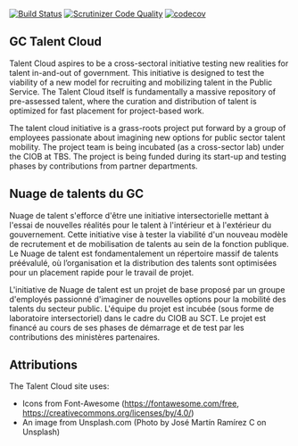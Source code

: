 [![Build Status](https://travis-ci.com/GCTC-NTGC/TalentCloud.svg?branch=dev)](https://travis-ci.com/GCTC-NTGC/TalentCloud) [![Scrutinizer Code Quality](https://scrutinizer-ci.com/g/GCTC-NTGC/TalentCloud/badges/quality-score.png?b=dev)](https://scrutinizer-ci.com/g/GCTC-NTGC/TalentCloud/?branch=dev) [![codecov](https://codecov.io/gh/GCTC-NTGC/TalentCloud/branch/dev/graph/badge.svg)](https://codecov.io/gh/GCTC-NTGC/TalentCloud/?branch=dev)

## GC Talent Cloud
Talent Cloud aspires to be a cross-sectoral initiative testing new realities for talent in-and-out of government. This initiative is designed to test the viability of a new model for recruiting and mobilizing talent in the Public Service. The Talent Cloud itself is fundamentally a massive repository of pre-assessed talent, where the curation and distribution of talent is optimized for fast placement for project-based work.

The talent cloud initiative is a grass-roots project put forward by a group of employees passionate about imagining new options for public sector talent mobility. The project team is being incubated (as a cross-sector lab) under the CIOB at TBS. The project is being funded during its start-up and testing phases by contributions from partner departments.


## Nuage de talents du GC
Nuage de talent s'efforce d'être une initiative intersectorielle mettant à l'essai de nouvelles réalités pour le talent à l'intérieur et à l'extérieur du gouvernement. Cette initiative vise à tester la viabilité d'un nouveau modèle de recrutement et de mobilisation de talents au sein de la fonction publique. Le Nuage de talent est fondamentalement un répertoire massif de talents préévalulé, où l’organisation et la distribution des talents sont optimisées pour un placement rapide pour le travail de projet.

L'initiative de Nuage de talent est un projet de base proposé par un groupe d'employés passionné d'imaginer de nouvelles options pour la mobilité des talents du secteur public. L'équipe du projet est incubée (sous forme de laboratoire intersectoriel) dans le cadre du CIOB au SCT. Le projet est financé au cours de ses phases de démarrage et de test par les contributions des ministères partenaires.


## Attributions
The Talent Cloud site uses:
* Icons from Font-Awesome (https://fontawesome.com/free, https://creativecommons.org/licenses/by/4.0/)
* An image from Unsplash.com (Photo by José Martín Ramírez C on Unsplash)

